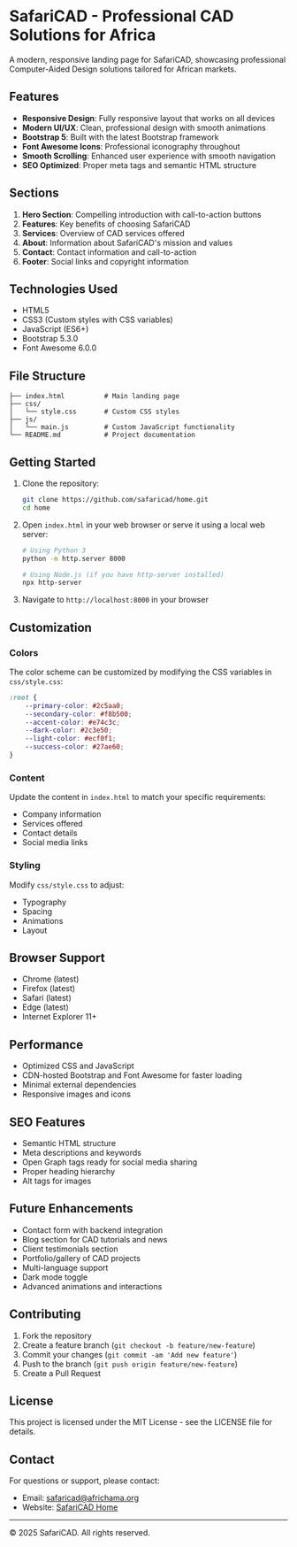 # SafariCAD - Professional CAD Solutions for Africa

A modern, responsive landing page for SafariCAD, showcasing professional Computer-Aided Design solutions tailored for African markets.

## Features

- **Responsive Design**: Fully responsive layout that works on all devices
- **Modern UI/UX**: Clean, professional design with smooth animations
- **Bootstrap 5**: Built with the latest Bootstrap framework
- **Font Awesome Icons**: Professional iconography throughout
- **Smooth Scrolling**: Enhanced user experience with smooth navigation
- **SEO Optimized**: Proper meta tags and semantic HTML structure

## Sections

1. **Hero Section**: Compelling introduction with call-to-action buttons
2. **Features**: Key benefits of choosing SafariCAD
3. **Services**: Overview of CAD services offered
4. **About**: Information about SafariCAD's mission and values
5. **Contact**: Contact information and call-to-action
6. **Footer**: Social links and copyright information

## Technologies Used

- HTML5
- CSS3 (Custom styles with CSS variables)
- JavaScript (ES6+)
- Bootstrap 5.3.0
- Font Awesome 6.0.0

## File Structure

```
├── index.html          # Main landing page
├── css/
│   └── style.css       # Custom CSS styles
├── js/
│   └── main.js         # Custom JavaScript functionality
└── README.md           # Project documentation
```

## Getting Started

1. Clone the repository:
   ```bash
   git clone https://github.com/safaricad/home.git
   cd home
   ```

2. Open `index.html` in your web browser or serve it using a local web server:
   ```bash
   # Using Python 3
   python -m http.server 8000
   
   # Using Node.js (if you have http-server installed)
   npx http-server
   ```

3. Navigate to `http://localhost:8000` in your browser

## Customization

### Colors
The color scheme can be customized by modifying the CSS variables in `css/style.css`:

```css
:root {
    --primary-color: #2c5aa0;
    --secondary-color: #f8b500;
    --accent-color: #e74c3c;
    --dark-color: #2c3e50;
    --light-color: #ecf0f1;
    --success-color: #27ae60;
}
```

### Content
Update the content in `index.html` to match your specific requirements:
- Company information
- Services offered
- Contact details
- Social media links

### Styling
Modify `css/style.css` to adjust:
- Typography
- Spacing
- Animations
- Layout

## Browser Support

- Chrome (latest)
- Firefox (latest)
- Safari (latest)
- Edge (latest)
- Internet Explorer 11+

## Performance

- Optimized CSS and JavaScript
- CDN-hosted Bootstrap and Font Awesome for faster loading
- Minimal external dependencies
- Responsive images and icons

## SEO Features

- Semantic HTML structure
- Meta descriptions and keywords
- Open Graph tags ready for social media sharing
- Proper heading hierarchy
- Alt tags for images

## Future Enhancements

- Contact form with backend integration
- Blog section for CAD tutorials and news
- Client testimonials section
- Portfolio/gallery of CAD projects
- Multi-language support
- Dark mode toggle
- Advanced animations and interactions

## Contributing

1. Fork the repository
2. Create a feature branch (`git checkout -b feature/new-feature`)
3. Commit your changes (`git commit -am 'Add new feature'`)
4. Push to the branch (`git push origin feature/new-feature`)
5. Create a Pull Request

## License

This project is licensed under the MIT License - see the LICENSE file for details.

## Contact

For questions or support, please contact:
- Email: safaricad@africhama.org
- Website: [SafariCAD Home](https://safaricad.github.io/home)

---

© 2025 SafariCAD. All rights reserved.
